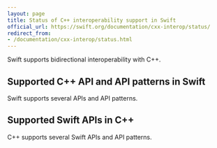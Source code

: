 ```yaml
---
layout: page
title: Status of C++ interoperability support in Swift
official_url: https://swift.org/documentation/cxx-interop/status/
redirect_from: 
- /documentation/cxx-interop/status.html
---
```


Swift supports bidirectional interoperability with C++.

## Supported C++ API and API patterns in Swift

Swift supports several APIs and API patterns.

## Supported Swift APIs in C++

C++ supports several Swift APIs and API patterns.
